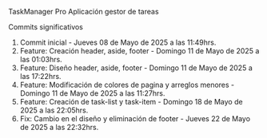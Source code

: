 TaskManager Pro
Aplicación gestor de tareas


Commits significativos

1. Commit inicial - Jueves 08 de Mayo de 2025 a las 11:49hrs.
2. Feature: Creación header, aside, footer - Domingo 11 de Mayo de 2025 a las 01:03hrs.
3. Feature: Diseño header, aside, footer - Domingo 11 de Mayo de 2025 a las 17:22hrs.
4. Feature: Modificación de colores de pagina y arreglos menores - Domingo 11 de Mayo de 2025 a las 11:27hrs.
5. Feature: Creación de task-list y task-item - Domingo 18 de Mayo de 2025 a las 22:05hrs.
6. Fix: Cambio en el diseño y eliminación de footer - Jueves 22 de Mayo de 2025 a las 22:32hrs.